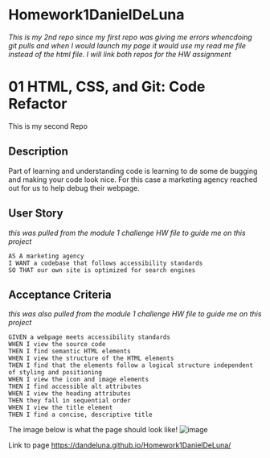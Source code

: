 # Homework1DanielDeLuna
*This is my 2nd repo since my first repo was giving me errors whencdoing git pulls and when I would launch my page it would use my read me file instead of the html file. I will link both repos for the HW assignment* 
# 01 HTML, CSS, and Git: Code Refactor
This is my second Repo

## Description 
Part of learning and understanding code is learning to de some de bugging and making your code look nice. For this case a marketing agency reached out for us to help debug their webpage.

## User Story
*this was pulled from the module 1 challenge HW file to guide me on this project*
```
AS A marketing agency
I WANT a codebase that follows accessibility standards
SO THAT our own site is optimized for search engines
```

## Acceptance Criteria
*this was also pulled from the module 1 challenge HW file to guide me on this project*
```
GIVEN a webpage meets accessibility standards
WHEN I view the source code
THEN I find semantic HTML elements
WHEN I view the structure of the HTML elements
THEN I find that the elements follow a logical structure independent of styling and positioning
WHEN I view the icon and image elements
THEN I find accessible alt attributes
WHEN I view the heading attributes
THEN they fall in sequential order
WHEN I view the title element
THEN I find a concise, descriptive title
```
The image below is what the page should look like! 
![image](https://user-images.githubusercontent.com/123528048/221754698-c295e32c-53c3-4853-b66f-5caabf30b664.png)

Link to page 
https://dandeluna.github.io/Homework1DanielDeLuna/

